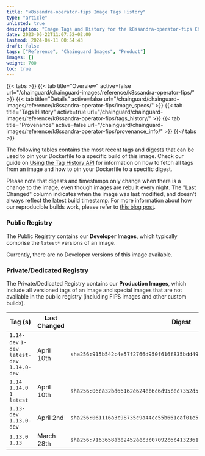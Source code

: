 ```yaml
---
title: "k8ssandra-operator-fips Image Tags History"
type: "article"
unlisted: true
description: "Image Tags and History for the k8ssandra-operator-fips Chainguard Image"
date: 2023-06-22T11:07:52+02:00
lastmod: 2024-04-11 00:54:43
draft: false
tags: ["Reference", "Chainguard Images", "Product"]
images: []
weight: 700
toc: true
---
```


{{< tabs >}}
{{< tab title="Overview" active=false url="/chainguard/chainguard-images/reference/k8ssandra-operator-fips/" >}}
{{< tab title="Details" active=false url="/chainguard/chainguard-images/reference/k8ssandra-operator-fips/image_specs/" >}}
{{< tab title="Tags History" active=true url="/chainguard/chainguard-images/reference/k8ssandra-operator-fips/tags_history/" >}}
{{< tab title="Provenance" active=false url="/chainguard/chainguard-images/reference/k8ssandra-operator-fips/provenance_info/" >}}
{{</ tabs >}}

The following tables contains the most recent tags and digests that can be used to pin your Dockerfile to a specific build of this image. Check our guide on [Using the Tag History API](/chainguard/chainguard-images/using-the-tag-history-api/) for information on how to fetch all tags from an image and how to pin your Dockerfile to a specific digest.

Please note that digests and timestamps only change when there is a change to the image, even though images are rebuilt every night. The "Last Changed" column indicates when the image was last modified, and doesn't always reflect the latest build timestamp. For more information about how our reproducible builds work, please refer to [this blog post](https://www.chainguard.dev/unchained/reproducing-chainguards-reproducible-image-builds).

### Public Registry
The Public Registry contains our **Developer Images**, which typically comprise the `latest*` versions of an image.

Currently, there are no Developer versions of this image available.

### Private/Dedicated Registry
The Private/Dedicated Registry contains our **Production Images**, which include all versioned tags of an image and special images that are not available in the public registry (including FIPS images and other custom builds).

| Tag (s)                                       | Last Changed | Digest                                                                    |
|-----------------------------------------------|--------------|---------------------------------------------------------------------------|
|  `1.14-dev` `1-dev` `latest-dev` `1.14.0-dev` | April 10th   | `sha256:915b542c4e57f2766d950f616f835bdd490e1bc0f7630586ddf4d9b788d6fe94` |
|  `1.14` `1.14.0` `1` `latest`                 | April 10th   | `sha256:06ca32bd66162e624eb6c6d95cec7352d5839906df2ddd2aebb64d77886cfbd8` |
|  `1.13-dev` `1.13.0-dev`                      | April 2nd    | `sha256:061116a3c98735c9a44cc55b661caf01e50f3d1d835cd2786613aa20ed02b3d6` |
|  `1.13.0` `1.13`                              | March 28th   | `sha256:7163658abe2452aec3c07092c6c4132361540909350e71f2f68ce91f6142714a` |

